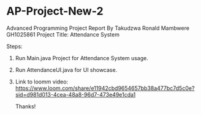 # AP-Project-New-2
Advanced Programming Project Report By Takudzwa Ronald Mambwere GH1025861  Project Title: Attendance System

Steps:

1. Run Main.java Project for Attendance System usage.
2. Run AttendanceUI.java for UI showcase.
3. Link to loomm video: https://www.loom.com/share/e11942cbd9654657bb38a477bc7d5c0e?sid=d981d013-4cea-48a8-96d7-473e49e1cda1

   Thanks!
   

